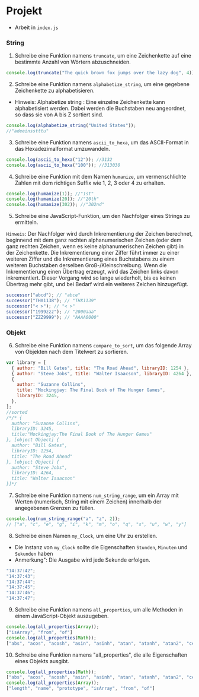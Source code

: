 # Projekt

- Arbeit in `index.js`
### String

1. Schreibe eine Funktion namens `truncate`, um eine Zeichenkette auf eine bestimmte Anzahl von Wörtern abzuschneiden.

```js
console.log(truncate("The quick brown fox jumps over the lazy dog", 4)); // "The quick brown fox"
```

2. Schreibe eine Funktion namens `alphabetize_string`, um eine gegebene Zeichenkette zu alphabetisieren.

- Hinweis: Alphabetize string : Eine einzelne Zeichenkette kann alphabetisiert werden. Dabei werden die Buchstaben neu angeordnet, so dass sie von A bis Z sortiert sind.

```js
console.log(alphabetize_string("United States"));
//"adeeinsstttu"
```

3. Schreibe eine Funktion namens `ascii_to_hexa`, um das ASCII-Format in das Hexadezimalformat umzuwandeln.

```js
console.log(ascii_to_hexa("12")); //3132
console.log(ascii_to_hexa("100")); //313030
```

4. Schreibe eine Funktion mit dem Namen `humanize`, um vermenschlichte Zahlen mit dem richtigen Suffix wie 1, 2, 3 oder 4 zu erhalten.

```js
console.log(humanize(1)); //"1st"
console.log(humanize(20)); //"20th"
console.log(humanize(302)); //"302nd"
```

5. Schreibe eine JavaScript-Funktion, um den Nachfolger eines Strings zu ermitteln.

`Hinweis`: Der Nachfolger wird durch Inkrementierung der Zeichen berechnet, beginnend mit dem ganz rechten alphanumerischen Zeichen (oder dem ganz rechten Zeichen, wenn es keine alphanumerischen Zeichen gibt) in der Zeichenkette. Die Inkrementierung einer Ziffer führt immer zu einer weiteren Ziffer und die Inkrementierung eines Buchstabens zu einem weiteren Buchstaben derselben Groß-/Kleinschreibung. Wenn die Inkrementierung einen Übertrag erzeugt, wird das Zeichen links davon inkrementiert. Dieser Vorgang wird so lange wiederholt, bis es keinen Übertrag mehr gibt, und bei Bedarf wird ein weiteres Zeichen hinzugefügt.

```js
successor("abcd"); // "abce"
successor("THX1138"); // "THX1139"
successor("< >"); // "< >"
successor("1999zzz"); // "2000aaa"
successor("ZZZ9999"); // "AAAA0000"
```

### Objekt

6. Schreibe eine Funktion namens `compare_to_sort`, um das folgende Array von Objekten nach dem Titelwert zu sortieren.

```js
var library = [
  { author: "Bill Gates", title: "The Road Ahead", libraryID: 1254 },
  { author: "Steve Jobs", title: "Walter Isaacson", libraryID: 4264 },
  {
    author: "Suzanne Collins",
    title: "Mockingjay: The Final Book of The Hunger Games",
    libraryID: 3245,
  },
];
//sorted
/*/* {
  author: "Suzanne Collins",
  libraryID: 3245,
  title:"Mockingjay:The Final Book of The Hunger Games"
}, [object Object] {
  author: "Bill Gates",
  libraryID: 1254,
  title: "The Road Ahead"
}, [object Object] {
  author: "Steve Jobs",
  libraryID: 4264,
  title: "Walter Isaacson"
}]*/
```


7. Schreibe eine Funktion namens `num_string_range`, um ein Array mit Werten (numerisch, String mit einem Zeichen) innerhalb der angegebenen Grenzen zu füllen.

```js
console.log(num_string_range("a", "z", 2));
// ["a", "c", "e", "g", "i", "k", "m", "o", "q", "s", "u", "w", "y"]
```

8. Schreibe einen Namen `my_Clock`, um eine Uhr zu erstellen.
- Die Instanz von `my_Clock` sollte die Eigenschaften `Stunden`, `Minuten` und `Sekunden` haben
- Anmerkung": Die Ausgabe wird jede Sekunde erfolgen.

```js
"14:37:42";
"14:37:43";
"14:37:44";
"14:37:45";
"14:37:46";
"14:37:47";

```

9. Schreibe eine Funktion namens `all_properties`, um alle Methoden in einem JavaScript-Objekt auszugeben.

```js
console.log(all_properties(Array));
["isArray", "from", "of"]
console.log(all_properties(Math));
["abs", "acos", "acosh", "asin", "asinh", "atan", "atanh", "atan2", "ceil", "cbrt", "expm1", "clz32", "cos", "cosh", "exp", "floor", "fround", "hypot", "imul", "log", "log1p", "log2", "log10", "max", "min", "pow", "random", "round", "sign", "sin", "sinh", "sqrt", "tan", "tanh", "trunc"]

```

10. Schreibe eine Funktion namens "all_properties", die alle Eigenschaften eines Objekts ausgibt.

```js
console.log(all_properties(Math));
["abs", "acos", "acosh", "asin", "asinh", "atan", "atanh", "atan2", "ceil", "cbrt", "expm1", "clz32", "cos", "cosh", "exp", "floor", "fround", "hypot", "imul", "log", "log1p", "log2", "log10", "max", "min", "pow", "random", "round", "sign", "sin", "sinh", "sqrt", "tan", "tanh", "trunc", "E", "LN10", "LN2", "LOG10E", "LOG2E", "PI", "SQRT1_2", "SQRT2"]
console.log(all_properties(Array));
["length", "name", "prototype", "isArray", "from", "of"]
```
